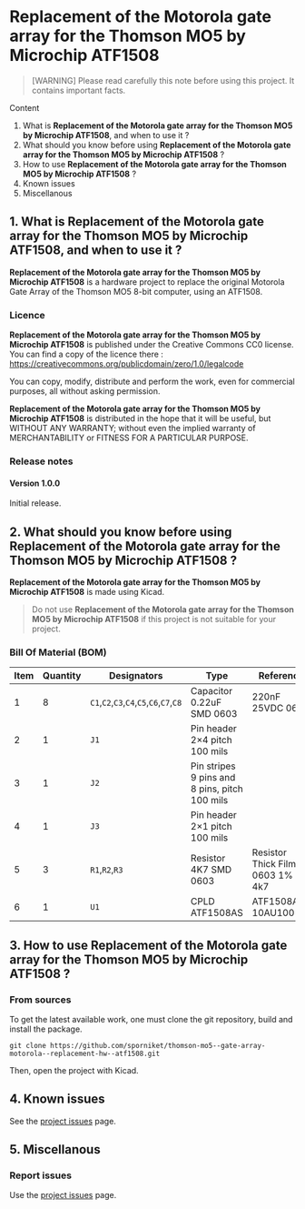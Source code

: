 # Replacement of the Motorola gate array for the Thomson MO5 by Microchip ATF1508

> [WARNING] Please read carefully this note before using this project. It contains important facts.

Content

1. What is **Replacement of the Motorola gate array for the Thomson MO5 by Microchip ATF1508**, and when to use it ?
2. What should you know before using **Replacement of the Motorola gate array for the Thomson MO5 by Microchip ATF1508** ?
3. How to use **Replacement of the Motorola gate array for the Thomson MO5 by Microchip ATF1508** ?
4. Known issues
5. Miscellanous

## 1. What is **Replacement of the Motorola gate array for the Thomson MO5 by Microchip ATF1508**, and when to use it ?

**Replacement of the Motorola gate array for the Thomson MO5 by Microchip ATF1508** is a hardware project to replace the original Motorola Gate Array of the Thomson MO5 8-bit computer, using an ATF1508.


### Licence

**Replacement of the Motorola gate array for the Thomson MO5 by Microchip ATF1508** is published under the Creative Commons CC0 license. You can find a copy of the licence there : https://creativecommons.org/publicdomain/zero/1.0/legalcode

You can copy, modify, distribute and perform the work, even for commercial purposes, all without asking permission.

**Replacement of the Motorola gate array for the Thomson MO5 by Microchip ATF1508** is distributed in the hope that it will be useful, but WITHOUT ANY WARRANTY; without even the implied warranty of MERCHANTABILITY or FITNESS FOR A PARTICULAR PURPOSE.

### Release notes

#### Version 1.0.0

Initial release.

## 2. What should you know before using **Replacement of the Motorola gate array for the Thomson MO5 by Microchip ATF1508** ?

**Replacement of the Motorola gate array for the Thomson MO5 by Microchip ATF1508** is made using Kicad.

> Do not use **Replacement of the Motorola gate array for the Thomson MO5 by Microchip ATF1508** if this project is not suitable for your project.

### Bill Of Material (BOM)

|Item|Quantity|Designators|Type|Reference|Manufacturer|Link|
|---|---|---|---|---|---|---|
|1|8|`C1`,`C2`,`C3`,`C4`,`C5`,`C6`,`C7`,`C8`|Capacitor 0.22uF SMD 0603|220nF 25VDC 0603|N/A|[lcsc](https://lcsc.com/product-detail/Multilayer-Ceramic-Capacitors-MLCC-SMD-SMT_YAGEO-CC0603JRX7R8BB224_C519574.html) [rs-particuliers](https://rs-particuliers.com/Product.aspx?Product=485771)|
|2|1|`J1`|Pin header 2×4 pitch 100 mils||N/A|[lcsc](https://lcsc.com/product-detail/Pin-Headers_Megastar-ZX-PZ2-54-2-4PZZ_C7501275.html)|
|3|1|`J2`|Pin stripes 9 pins and 8 pins, pitch 100 mils||N/A|[lcsc 9 pins](https://lcsc.com/product-detail/Pin-Headers_HCTL-PZ254-1-09-Z-C_C5156436.html) [lcsc 8 pins](https://lcsc.com/product-detail/Pin-Headers_HCTL-PZ254-1-08-Z-C_C5156435.html)|
|4|1|`J3`|Pin header 2×1 pitch 100 mils||N/A|[lcsc](https://lcsc.com/product-detail/Pin-Headers_XFCN-PZ254V-11-02P_C492401.html)|
|5|3|`R1`,`R2`,`R3`|Resistor 4K7 SMD 0603|Resistor Thick Film 0603 1% 4k7|N/A|[lcsc](https://lcsc.com/product-detail/Chip-Resistor-Surface-Mount_VISHAY-RCS06034K70FKEA_C2078630.html) [rs-particuliers](https://rs-particuliers.com/Product.aspx?Product=2432188)|
|6|1|`U1`|CPLD ATF1508AS|ATF1508AS-10AU100|Microchip|[lcsc](https://lcsc.com/product-detail/Programmable-Logic-Device-CPLDs-FPGAs_MICROCHIP-ATF1508AS-10AU100_C31179.html) [rs-particuliers](https://rs-particuliers.com/Product.aspx?Product=1773660)|



## 3. How to use **Replacement of the Motorola gate array for the Thomson MO5 by Microchip ATF1508** ?

### From sources

To get the latest available work, one must clone the git repository, build and install the package.

	git clone https://github.com/sporniket/thomson-mo5--gate-array-motorola--replacement-hw--atf1508.git

Then, open the project with Kicad.

## 4. Known issues
See the [project issues](https://github.com/sporniket/thomson-mo5--gate-array-motorola--replacement-hw--atf1508/issues) page.

## 5. Miscellanous

### Report issues
Use the [project issues](https://github.com/sporniket/thomson-mo5--gate-array-motorola--replacement-hw--atf1508/issues) page.
